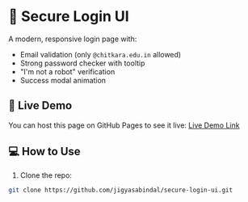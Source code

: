 # 🔐 Secure Login UI

A modern, responsive login page with:

- Email validation (only `@chitkara.edu.in` allowed)
- Strong password checker with tooltip
- "I'm not a robot" verification
- Success modal animation

## 🚀 Live Demo
You can host this page on GitHub Pages to see it live:
[Live Demo Link](https://jigyasabindal.github.io/secure-login-ui/)

## 💻 How to Use
1. Clone the repo:
```bash
git clone https://github.com/jigyasabindal/secure-login-ui.git
